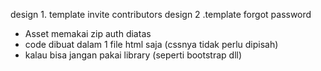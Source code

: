 design 1. template invite contributors
design 2 .template forgot password

- Asset memakai zip auth diatas
- code dibuat dalam 1 file html saja (cssnya tidak perlu dipisah)
- kalau bisa jangan pakai library (seperti bootstrap dll)

